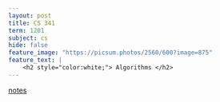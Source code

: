 ```yaml
---
layout: post
title: CS 341
term: 1201
subject: cs
hide: false
feature_image: "https://picsum.photos/2560/600?image=875"
feature_text: |
    <h2 style="color:white;"> Algorithms </h2>
---
```


[notes](/markdown/1201/cs341/)
